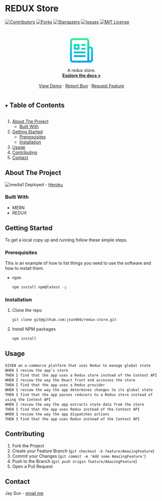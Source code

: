 # REDUX Store

[![Contributors][contributors-shield]][contributors-url]
[![Forks][forks-shield]][forks-url]
[![Stargazers][stars-shield]][stars-url]
[![Issues][issues-shield]][issues-url]
[![MIT License][license-shield]][license-url]

<!-- PROJECT LOGO -->
<br />
<p align="center">
  <a href="https://github.com/jsun994/redux-store">
    <img src="./assets/logo.png" alt="Logo" width="80" height="80">
  </a>

  <p align="center">
  A redux store.
    <br />
    <a href="https://github.com/jsun994/redux-store"><strong>Explore the docs »</strong></a>
    <br />
    <br />
    <a href="https://redux-store-mern.herokuapp.com/">View Demo</a>
    ·
    <a href="https://github.com/jsun994/redux-store">Report Bug</a>
    ·
    <a href="https://github.com/jsun994/redux-store">Request Feature</a>
  </p>
</p>

<!-- TABLE OF CONTENTS -->
<details open="open">
  <summary><h2 style="display: inline-block">Table of Contents</h2></summary>
  <ol>
    <li>
      <a href="#about-the-project">About The Project</a>
      <ul>
        <li><a href="#built-with">Built With</a></li>
      </ul>
    </li>
    <li>
      <a href="#getting-started">Getting Started</a>
      <ul>
        <li><a href="#prerequisites">Prerequisites</a></li>
        <li><a href="#installation">Installation</a></li>
      </ul>
    </li>
    <li><a href="#usage">Usage</a></li>
    <li><a href="#contributing">Contributing</a></li>
    <li><a href="#contact">Contact</a></li>
  </ol>
</details>

<!-- ABOUT THE PROJECT -->
## About The Project

![media1](./assets/ss1.png)
Deployed - [Heroku](https://redux-store-mern.herokuapp.com/)

### Built With

* MERN
* REDUX

<!-- GETTING STARTED -->
## Getting Started

To get a local copy up and running follow these simple steps.

### Prerequisites

This is an example of how to list things you need to use the software and how to install them.
* npm
  ```sh
  npm install npm@latest -g
  ```

### Installation

1. Clone the repo
   ```sh
   git clone git@github.com:jsun994/redux-store.git
   ```
2. Install NPM packages
   ```sh
   npm install
   ```

<!-- USAGE EXAMPLES -->
## Usage

    GIVEN an e-commerce platform that uses Redux to manage global state
    WHEN I review the app’s store
    THEN I find that the app uses a Redux store instead of the Context API
    WHEN I review the way the React front end accesses the store
    THEN I find that the app uses a Redux provider
    WHEN I review the way the app determines changes to its global state
    THEN I find that the app passes reducers to a Redux store instead of using the Context API
    WHEN I review the way the app extracts state data from the store
    THEN I find that the app uses Redux instead of the Context API
    WHEN I review the way the app dispatches actions
    THEN I find that the app uses Redux instead of the Context API

<!-- CONTRIBUTING -->
## Contributing

1. Fork the Project
2. Create your Feature Branch (`git checkout -b feature/AmazingFeature`)
3. Commit your Changes (`git commit -m 'Add some AmazingFeature'`)
4. Push to the Branch (`git push origin feature/AmazingFeature`)
5. Open a Pull Request

<!-- CONTACT -->
## Contact

Jay Sun - [email me](mailto:jaysun054@gmail.com)

[contributors-shield]: https://img.shields.io/github/contributors/jsun994/redux-store.svg?style=for-the-badge
[contributors-url]: https://github.com/jsun994/redux-store/graphs/contributors
[forks-shield]: https://img.shields.io/github/forks/jsun994/redux-store.svg?style=for-the-badge
[forks-url]: https://github.com/jsun994/redux-store/network/members
[stars-shield]: https://img.shields.io/github/stars/jsun994/redux-store.svg?style=for-the-badge
[stars-url]: https://github.com/jsun994/redux-store/stargazers
[issues-shield]: https://img.shields.io/github/issues/jsun994/redux-store.svg?style=for-the-badge
[issues-url]: https://github.com/jsun994/redux-store/issues
[license-shield]: https://img.shields.io/github/license/jsun994/redux-store.svg?style=for-the-badge
[license-url]: https://github.com/jsun994/redux-store/blob/master/LICENSE.txt